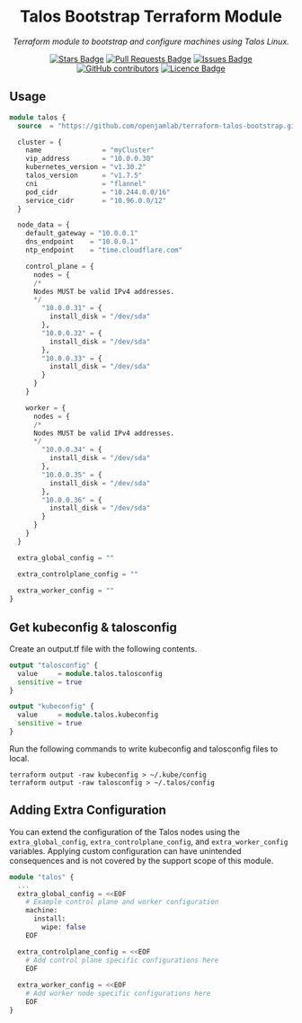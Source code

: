 <h1 align="center">Talos Bootstrap Terraform Module</h1>
<p align="center"><i>Terraform module to bootstrap and configure machines using Talos Linux. </i></p>
<div align="center">
<a href="[https://github.com/openjamlab/terraform-talos-bootstrap/stargazers](https://github.com/openjamlab/terraform-talos-bootstrap/stargazers)"><img src="https://img.shields.io/github/stars/openjamlab/terraform-talos-bootstrap?style=for-the-badge" alt="Stars Badge"/></a>
<a href="https://github.com/openjamlab/terraform-talos-bootstrap/pulls"><img src="https://img.shields.io/github/issues-pr/openjamlab/terraform-talos-bootstrap?style=for-the-badge" alt="Pull Requests Badge"/></a>
<a href="https://github.com/openjamlab/terraform-talos-bootstrap/issues"><img src="https://img.shields.io/github/issues/openjamlab/terraform-talos-bootstrap?style=for-the-badge" alt="Issues Badge"/></a>
<a href="https://github.com/openjamlab/terraform-talos-bootstrap/graphs/contributors"><img alt="GitHub contributors" src="https://img.shields.io/github/contributors/openjamlab/terraform-talos-bootstrap?style=for-the-badge"></a>
<a href="https://github.com/openjamlab/terraform-talos-bootstrap/blob/master/LICENCE"><img src="https://img.shields.io/github/license/openjamlab/terraform-talos-bootstrap?style=for-the-badge" alt="Licence Badge"/></a>
</div>

## Usage

```terraform
module talos {
  source  = "https://github.com/openjamlab/terraform-talos-bootstrap.git?ref=v0.1.0"

  cluster = {
    name               = "myCluster"
    vip_address        = "10.0.0.30"
    kubernetes_version = "v1.30.2"
    talos_version      = "v1.7.5"
    cni                = "flannel"
    pod_cidr           = "10.244.0.0/16"
    service_cidr       = "10.96.0.0/12"
  }

  node_data = {
    default_gateway = "10.0.0.1"
    dns_endpoint    = "10.0.0.1"
    ntp_endpoint    = "time.cloudflare.com"

    control_plane = {
      nodes = {
      /*
      Nodes MUST be valid IPv4 addresses.
      */
        "10.0.0.31" = {
          install_disk = "/dev/sda"
        },
        "10.0.0.32" = {
          install_disk = "/dev/sda"
        },
        "10.0.0.33" = {
          install_disk = "/dev/sda"
        }
      }
    }

    worker = {
      nodes = {
      /*
      Nodes MUST be valid IPv4 addresses.
      */
        "10.0.0.34" = {
          install_disk = "/dev/sda"
        },
        "10.0.0.35" = {
          install_disk = "/dev/sda"
        },
        "10.0.0.36" = {
          install_disk = "/dev/sda"
        }
      }
    }
  }

  extra_global_config = ""

  extra_controlplane_config = ""
    
  extra_worker_config = ""
}
```
## Get kubeconfig & talosconfig

Create an output.tf file with the following contents.

```terraform
output "talosconfig" {
  value     = module.talos.talosconfig
  sensitive = true
}

output "kubeconfig" {
  value     = module.talos.kubeconfig
  sensitive = true
}
```

Run the following commands to write kubeconfig and talosconfig files to local.

```
terraform output -raw kubeconfig > ~/.kube/config
terraform output -raw talosconfig > ~/.talos/config
```

## Adding Extra Configuration

You can extend the configuration of the Talos nodes using the `extra_global_config`, `extra_controlplane_config`, and `extra_worker_config` variables. Applying custom configuration can have unintended consequences and is not covered by the support scope of this module.

```terraform
module "talos" {
  ...
  extra_global_config = <<EOF
    # Example control plane and worker configuration
    machine:
      install:
        wipe: false
    EOF

  extra_controlplane_config = <<EOF
    # Add control plane specific configurations here
    EOF
    
  extra_worker_config = <<EOF
    # Add worker node specific configurations here
    EOF
}
